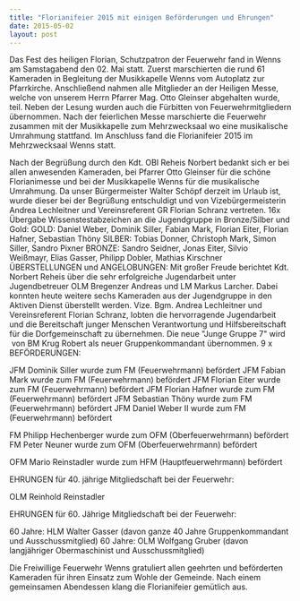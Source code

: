 ```yaml
---
title: "Florianifeier 2015 mit einigen Beförderungen und Ehrungen"
date: 2015-05-02
layout: post
---
```


Das Fest des heiligen Florian, Schutzpatron der Feuerwehr fand in Wenns am Samstagabend den 02. Mai statt. Zuerst marschierten die rund 61 Kameraden in Begleitung der Musikkapelle Wenns vom Autoplatz zur Pfarrkirche. Anschließend nahmen alle Mitglieder an der Heiligen Messe, welche von unserem Herrn Pfarrer Mag. Otto Gleinser abgehalten wurde, teil. Neben der Lesung wurden auch die Fürbitten von Feuerwehrmitgliedern übernommen. Nach der feierlichen Messe marschierte die Feuerwehr zusammen mit der Musikkapelle zum Mehrzwecksaal wo eine musikalische Umrahmung stattfand. Im Anschluss fand die Florianifeier 2015 im Mehrzwecksaal Wenns statt.

Nach der Begrüßung durch den Kdt. OBI Reheis Norbert bedankt sich er bei allen anwesenden Kameraden, bei Pfarrer Otto Gleinser für die schöne Florianimesse und bei der Musikkapelle Wenns für die musikalische Umrahmung. Da unser Bürgermeister Walter Schöpf derzeit im Urlaub ist, wurde dieser bei der Begrüßung entschuldigt und von Vizebürgermeisterin Andrea Lechleitner und Vereinsreferent GR Florian Schranz vertreten.
16x Übergabe Wissenstestabzeichen an die Jugendgruppe in Bronze/Silber und Gold:
GOLD: Daniel Weber, Dominik Siller, Fabian Mark, Florian Eiter, Florian Hafner, Sebastian Thöny
SILBER: Tobias Donner, Christoph Mark, Simon Siller, Sandro Pixner
BRONZE: Sandro Seidner, Jonas Eiter, Silvio Weißmayr, Elias Gasser, Philipp Dobler, Mathias Kirschner
ÜBERSTELLUNGEN und ANGELOBUNGEN:
Mit großer Freude berichtet Kdt. Norbert Reheis über die sehr erfolgreiche Jugendarbeit unter Jugendbetreuer OLM Bregenzer Andreas und LM Markus Larcher. Dabei konnten heute weitere sechs Kameraden aus der Jugendgruppe in den Aktiven Dienst überstellt werden. Vize. Bgm. Andrea Lechleitner und Vereinsreferent Florian Schranz, lobten die hervorragende Jugendarbeit und die Bereitschaft junger Menschen Verantwortung und Hilfsbereitschaft für die Dorfgemeinschaft zu übernehmen. Die neue "Junge Gruppe 7" wird  von BM Krug Robert als neuer Gruppenkommandant übernommen.
9 x BEFÖRDERUNGEN:

JFM Dominik Siller wurde zum FM (Feuerwehrmann) befördert
JFM Fabian Mark wurde zum FM (Feuerwehrmann) befördert
JFM Florian Eiter wurde zum FM (Feuerwehrmann) befördert
JFM Florian Hafner wurde zum FM (Feuerwehrmann) befördert
JFM Sebastian Thöny wurde zum FM (Feuerwehrmann) befördert
JFM Daniel Weber II wurde zum FM (Feuerwehrmann) befördert


FM Philipp Hechenberger wurde zum OFM (Oberfeuerwehrmann) befördert
FM Peter Neuner wurde zum OFM (Oberfeuerwehrmann) befördert


OFM Mario Reinstadler wurde zum HFM (Hauptfeuerwehrmann) befördert

EHRUNGEN für 40. jährige Mitgliedschaft bei der Feuerwehr:

OLM Reinhold Reinstadler

EHRUNGEN für 60. Jährige Mitgliedschaft bei der Feuerwehr:

60 Jahre: HLM Walter Gasser (davon ganze 40 Jahre Gruppenkommandant und Ausschussmitglied)
60 Jahre: OLM Wolfgang Gruber (davon langjähriger Obermaschinist und Ausschussmitglied)


Die Freiwillige Feuerwehr Wenns gratuliert allen geehrten und beförderten Kameraden für ihren Einsatz zum Wohle der Gemeinde. Nach einem gemeinsamen Abendessen klang die Florianifeier gemütlich aus.